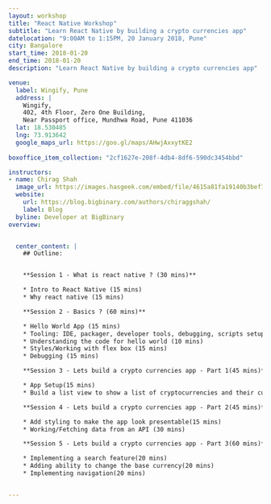 ```yaml
---
layout: workshop
title: "React Native Workshop"
subtitle: "Learn React Native by building a crypto currencies app"
datelocation: "9:00AM to 1:15PM, 20 January 2018, Pune"
city: Bangalore
start_time: 2018-01-20
end_time: 2018-01-20
description: "Learn React Native by building a crypto currencies app"

venue:
  label: Wingify, Pune
  address: |
    Wingify,
    402, 4th Floor, Zero One Building, 
    Near Passport office, Mundhwa Road, Pune 411036
  lat: 18.530485
  lng: 73.913642
  google_maps_url: https://goo.gl/maps/AHwjAxxytKE2
  
boxoffice_item_collection: "2cf1627e-208f-4db4-8df6-590dc3454bbd"

instructors:
- name: Chirag Shah
  image_url: https://images.hasgeek.com/embed/file/4615a81fa19140b3bef130aa09156150
  website:
    url: https://blog.bigbinary.com/authors/chiraggshah/
    label: Blog
  byline: Developer at BigBinary
overview:


  center_content: |
    ## Outline:


    **Session 1 - What is react native ? (30 mins)**

    * Intro to React Native (15 mins)
    * Why react native (15 mins)

    **Session 2 - Basics ? (60 mins)**

    * Hello World App (15 mins)
    * Tooling: IDE, packager, developer tools, debugging, scripts setup (20 mins)
    * Understanding the code for hello world (10 mins)
    * Styles/Working with flex box (15 mins)
    * Debugging (15 mins)

    **Session 3 - Lets build a crypto currencies app - Part 1(45 mins)**

    * App Setup(15 mins)
    * Build a list view to show a list of cryptocurrencies and their current values (30 mins)

    **Session 4 - Lets build a crypto currencies app - Part 2(45 mins)**

    * Add styling to make the app look presentable(15 mins)
    * Working/Fetching data from an API (30 mins)

    **Session 5 - Lets build a crypto currencies app - Part 3(60 mins)**

    * Implementing a search feature(20 mins)
    * Adding ability to change the base currency(20 mins)
    * Implementing navigation(20 mins)


---
```

